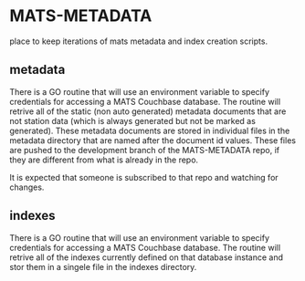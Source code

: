 # MATS-METADATA

place to keep iterations of mats metadata and index creation scripts.

## metadata

There is a GO routine that will use an environment variable to specify credentials for accessing a MATS Couchbase database.
The routine will retrive all of the static (non auto generated) metadata documents that are not station data (which is always generated but not be marked as generated).
These metadata documents are stored in individual files in the metadata directory that are named after the document id values.
These files are pushed to the development branch of the MATS-METADATA repo, if they are different
from what is already in the repo.

It is expected that someone is subscribed to that repo and watching for changes.

## indexes

There is a GO routine that will use an environment variable to specify credentials for accessing a MATS Couchbase database.
The routine will retrive all of the indexes currently defined on that database instance and stor them in a singele file in the indexes directory.
